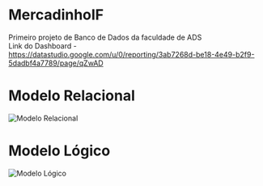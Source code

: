 # MercadinhoIF
Primeiro projeto de Banco de Dados da faculdade de ADS <br/>
Link do Dashboard - https://datastudio.google.com/u/0/reporting/3ab7268d-be18-4e49-b2f9-5dadbf4a7789/page/qZwAD

# Modelo Relacional
![Modelo Relacional](https://user-images.githubusercontent.com/101821745/209476654-b27b976e-9450-4c64-b6b9-b13e1510e0e0.png)

# Modelo Lógico
![Modelo Lógico](https://user-images.githubusercontent.com/101821745/209476873-2ae24744-fe74-4ec8-bd13-ba3ef6be0cf6.png)

